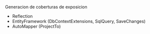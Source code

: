 Generacion de coberturas de exposicion

* Reflection
* EntityFramework (DbContextExtensions, SqlQuery, SaveChanges)
* AutoMapper (ProjectTo)

